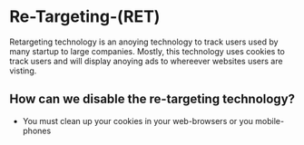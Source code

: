 # Re-Targeting-(RET)
Retargeting technology is an anoying technology to track users used by many startup to large companies.
Mostly, this technology uses cookies to track users and will display anoying ads to whereever websites users are visting.

## How can we disable the re-targeting technology?
  - You must clean up your cookies in your web-browsers or you mobile-phones
